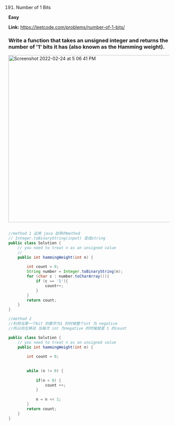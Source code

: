 191. Number of 1 Bits

**Easy**

**Link:** https://leetcode.com/problems/number-of-1-bits/

### Write a function that takes an unsigned integer and returns the number of '1' bits it has (also known as the Hamming weight).

<img width="523" alt="Screenshot 2022-02-24 at 5 06 41 PM" src="https://user-images.githubusercontent.com/37359804/155493276-52875592-b31b-49dd-a473-dff8ab3a3966.png">

```java

//method 1 运用 java 自带的method
// Integer.toBinaryString(input) 变成string
public class Solution {
    // you need to treat n as an unsigned value
    //
    public int hammingWeight(int n) {
   
        int count = 0;
        String number = Integer.toBinaryString(n);
        for (char c : number.toCharArray()){
            if (c == '1'){
                count++;
            }
        }
        return count;
    }
}

//method 2
//利用当第一个bit 的数字为1 的时候整个int 为 negative
//所以向左移动 当每次 int 为negative 的时候就是 1 的count

public class Solution {
    // you need to treat n as an unsigned value
    public int hammingWeight(int n) {
   
        int count = 0;
        
        
        while (n != 0) {
            
            if(n < 0) {
                count ++;
            }
            
            n = n << 1;
        }
        return count;
    }
}
```

